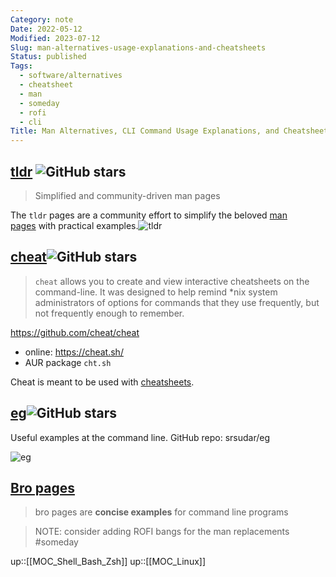 ```yaml
---
Category: note
Date: 2022-05-12
Modified: 2023-07-12
Slug: man-alternatives-usage-explanations-and-cheatsheets
Status: published
Tags:
  - software/alternatives
  - cheatsheet
  - man
  - someday
  - rofi
  - cli
Title: Man Alternatives, CLI Command Usage Explanations, and Cheatsheets
---
```


## [tldr](https://tldr.sh/) ![GitHub stars](https://img.shields.io/github/stars/tldr-pages/tldr.svg?logo=github)
>
> Simplified and community-driven man pages

The `tldr` pages are a community effort to simplify the beloved [man pages](https://en.wikipedia.org/wiki/Man_page) with practical examples.![tldr](https://tldr.sh/assets/img/screenshot.png)

## [cheat](https://github.com/cheat/cheat)![GitHub stars](https://img.shields.io/github/stars/cheat/cheat.svg?logo=github)
>
> `cheat` allows you to create and view interactive cheatsheets on the command-line. It was designed to help remind *nix system administrators of options for commands that they use frequently, but not frequently enough to remember.

<https://github.com/cheat/cheat>

- online: <https://cheat.sh/>
- AUR package `cht.sh`

Cheat is meant to be used with [cheatsheets](https://github.com/cheat/cheatsheets).

## [eg](https://github.com/srsudar/eg)![GitHub stars](https://img.shields.io/github/stars/srsudar/eg.svg?logo=github)

Useful examples at the command line.
GitHub repo: srsudar/eg

![eg](https://github.com/srsudar/eg/raw/master/eg-demo.gif)

## [Bro pages](http://bropages.org/)
>
> bro pages are **concise examples** for command line programs

> NOTE: consider adding ROFI bangs for the man replacements #someday

up::[[MOC_Shell_Bash_Zsh]]
up::[[MOC_Linux]]
